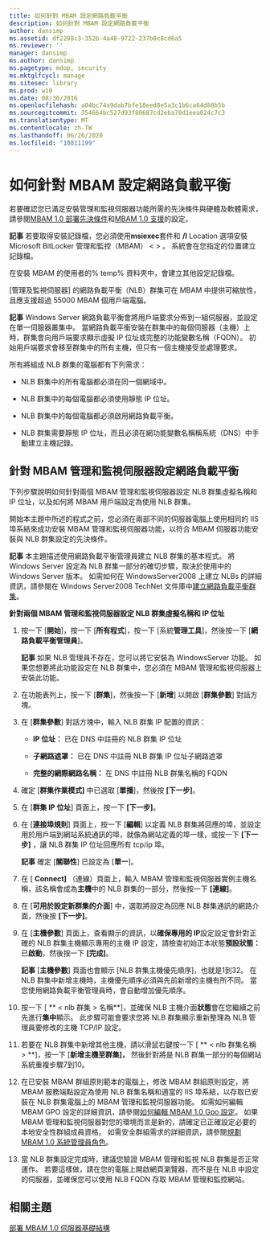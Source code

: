 ```yaml
---
title: 如何針對 MBAM 設定網路負載平衡
description: 如何針對 MBAM 設定網路負載平衡
author: dansimp
ms.assetid: df2208c3-352b-4a48-9722-237b0c8cd6a5
ms.reviewer: ''
manager: dansimp
ms.author: dansimp
ms.pagetype: mdop, security
ms.mktglfcycl: manage
ms.sitesec: library
ms.prod: w10
ms.date: 08/30/2016
ms.openlocfilehash: a04bc74a9dab7bfe18eed8e5a3c1b6ca64d88b5b
ms.sourcegitcommit: 354664bc527d93f80687cd2eba70d1eea024c7c3
ms.translationtype: MT
ms.contentlocale: zh-TW
ms.lasthandoff: 06/26/2020
ms.locfileid: "10811199"
---
```

# 如何針對 MBAM 設定網路負載平衡


若要確認您已滿足安裝管理和監視伺服器功能所需的先決條件與硬體及軟體需求，請參閱[MBAM 1.0 部署先決條件](mbam-10-deployment-prerequisites.md)和[MBAM 1.0 支援](mbam-10-supported-configurations.md)的設定。

**記事** 若要取得安裝記錄檔，您必須使用**msiexec**套件和 **/l** Location 選項安裝 Microsoft BitLocker 管理和監控（MBAM） &lt; &gt; 。 系統會在您指定的位置建立記錄檔。

在安裝 MBAM 的使用者的% temp% 資料夾中，會建立其他設定記錄檔。

 

[管理及監視伺服器] 的網路負載平衡（NLB）群集可在 MBAM 中提供可縮放性，且應支援超過 55000 MBAM 個用戶端電腦。

**記事** Windows Server 網路負載平衡會將用戶端要求分佈到一組伺服器，並設定在單一伺服器叢集中。 當網路負載平衡安裝在群集中的每個伺服器（主機）上時，群集會向用戶端要求顯示虛擬 IP 位址或完整的功能變數名稱（FQDN）。 初始用戶端要求會移至群集中的所有主機，但只有一個主機接受並處理要求。

所有將組成 NLB 群集的電腦都有下列需求：

-   NLB 群集中的所有電腦都必須在同一個網域中。

-   NLB 群集中的每個電腦都必須使用靜態 IP 位址。

-   NLB 群集中的每個電腦都必須啟用網路負載平衡。

-   NLB 群集需要靜態 IP 位址，而且必須在網功能變數名稱稱系統（DNS）中手動建立主機記錄。

 

## 針對 MBAM 管理和監視伺服器設定網路負載平衡


下列步驟說明如何針對兩個 MBAM 管理和監視伺服器設定 NLB 群集虛擬名稱和 IP 位址，以及如何將 MBAM 用戶端設定為使用 NLB 群集。

開始本主題中所述的程式之前，您必須在兩部不同的伺服器電腦上使用相同的 IIS 埠系結來成功安裝 MBAM 管理和監視伺服器功能，以符合 MBAM 伺服器功能安裝與 NLB 群集設定的先決條件。

**記事** 本主題描述使用網路負載平衡管理員建立 NLB 群集的基本程式。 將 Windows Server 設定為 NLB 群集一部分的確切步驟，取決於使用中的 Windows Server 版本。 如需如何在 WindowsServer2008 上建立 NLBs 的詳細資訊，請參閱在 Windows Server2008 TechNet 文件庫中[建立網路負載平衡群集](https://go.microsoft.com/fwlink/?LinkId=197176)。

 

**針對兩個 MBAM 管理和監視伺服器設定 NLB 群集虛擬名稱和 IP 位址**

1.  按一下 [**開始**]，按一下 [**所有程式**]，按一下 [系統**管理工具**]，然後按一下 [**網路負載平衡管理員**]。

    **記事** 如果 NLB 管理員不存在，您可以將它安裝為 WindowsServer 功能。 如果您想要將此功能設定在 NLB 群集中，您必須在 MBAM 管理和監視伺服器上安裝此功能。

     

2.  在功能表列上，按一下 [**群集**]，然後按一下 [**新增**] 以開啟 [**群集參數**] 對話方塊。

3.  在 [**群集參數**] 對話方塊中，輸入 NLB 群集 IP 配置的資訊：

    -   **IP 位址：** 已在 DNS 中註冊的 NLB 群集 IP 位址

    -   **子網路遮罩：** 已在 DNS 中註冊 NLB 群集 IP 位址子網路遮罩

    -   **完整的網際網路名稱：** 在 DNS 中註冊 NLB 群集名稱的 FQDN

4.  確定 [**群集作業模式]** 中已選取 [**單播**]，然後按 **[下一步]**。

5.  在 [**群集 IP 位址**] 頁面上，按一下 **[下一步]**。

6.  在 [**連接埠規則**] 頁面上，按一下 [**編輯**] 以定義 NLB 群集將回應的埠，並設定用於用戶端到網站系統通訊的埠，就像為網站定義的埠一樣，或按一下 **[下一步]** ，讓 NLB 群集 IP 位址回應所有 tcp/ip 埠。

    **記事** 確定 [**關聯性**] 已設定為 [**單一**]。

     

7.  在 [ **Connect]** （連線）頁面上，輸入 MBAM 管理和監視伺服器實例主機名稱，該名稱會成為**主機**中的 NLB 群集的一部分，然後按一下 **[連線]**。

8.  在 [**可用於設定新群集的介面**] 中，選取將設定為回應 NLB 群集通訊的網路介面，然後按 **[下一步]**。

9.  在 [**主機參數**] 頁面上，查看顯示的資訊，以**確保專用的 IP**設定設定會針對正確的 NLB 群集主機顯示專用的主機 IP 設定，請檢查初始正本狀態**預設狀態：** 已**啟動**，然後按一下 **[完成]**。

    **記事** [**主機參數**] 頁面也會顯示 [NLB 群集主機優先順序]，也就是1到32。 在 NLB 群集中新增主機時，主機優先順序必須與先前新增的主機有所不同。 當您使用網路負載平衡管理員時，會自動增加優先順序。

     

10. 按一下 [ ** &lt; nlb 群集 &gt; 名稱**]，並確保 NLB 主機介面**狀態**會在您繼續之前先進行**集中**顯示。 此步驟可能會要求您將 NLB 群集顯示重新整理為 NLB 管理員要修改的主機 TCP/IP 設定。

11. 若要在 NLB 群集中新增其他主機，請以滑鼠右鍵按一下 [ ** &lt; nlb 群集名稱 &gt; **]，按一下 [**新增主機至群集]，** 然後針對將是 NLB 群集一部分的每個網站系統重複步驟7到10。

12. 在已安裝 MBAM 群組原則範本的電腦上，修改 MBAM 群組原則設定，將 MBAM 服務端點設定為使用 NLB 群集名稱和適當的 IIS 埠系結，以存取已安裝在 NLB 群集電腦上的 MBAM 管理和監視伺服器功能。 如需如何編輯 MBAM GPO 設定的詳細資訊，請參閱[如何編輯 MBAM 1.0 Gpo 設定](how-to-edit-mbam-10-gpo-settings.md)。 如果 MBAM 管理和監視伺服器對您的環境而言是新的，請確定已正確設定必要的本地安全性群組成員資格。 如需安全群組需求的詳細資訊，請參閱[規劃 MBAM 1.0 系統管理員角色](planning-for-mbam-10-administrator-roles.md)。

13. 當 NLB 群集設定完成時，建議您驗證 MBAM 管理和監視 NLB 群集是否正常運作。 若要這樣做，請在您的電腦上開啟網頁瀏覽器，而不是在 NLB 中設定的伺服器，並確保您可以使用 NLB FQDN 存取 MBAM 管理和監控網站。

## 相關主題


[部署 MBAM 1.0 伺服器基礎結構](deploying-the-mbam-10-server-infrastructure.md)

 

 





